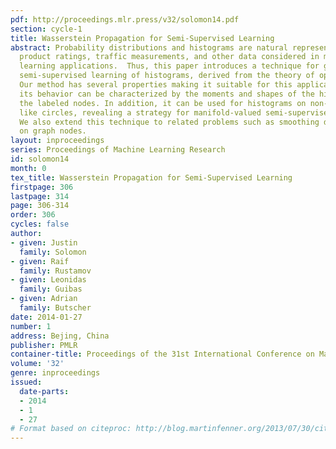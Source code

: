 ```yaml
---
pdf: http://proceedings.mlr.press/v32/solomon14.pdf
section: cycle-1
title: Wasserstein Propagation for Semi-Supervised Learning
abstract: Probability distributions and histograms are natural representations for
  product ratings, traffic measurements, and other data considered in many machine
  learning applications.  Thus, this paper introduces a technique for graph-based
  semi-supervised learning of histograms, derived from the theory of optimal transportation.
  Our method has several properties making it suitable for this application; in particular,
  its behavior can be characterized by the moments and shapes of the histograms at
  the labeled nodes. In addition, it can be used for histograms on non-standard domains
  like circles, revealing a strategy for manifold-valued semi-supervised learning.
  We also extend this technique to related problems such as smoothing distributions
  on graph nodes.
layout: inproceedings
series: Proceedings of Machine Learning Research
id: solomon14
month: 0
tex_title: Wasserstein Propagation for Semi-Supervised Learning
firstpage: 306
lastpage: 314
page: 306-314
order: 306
cycles: false
author:
- given: Justin
  family: Solomon
- given: Raif
  family: Rustamov
- given: Leonidas
  family: Guibas
- given: Adrian
  family: Butscher
date: 2014-01-27
number: 1
address: Bejing, China
publisher: PMLR
container-title: Proceedings of the 31st International Conference on Machine Learning
volume: '32'
genre: inproceedings
issued:
  date-parts:
  - 2014
  - 1
  - 27
# Format based on citeproc: http://blog.martinfenner.org/2013/07/30/citeproc-yaml-for-bibliographies/
---
```

